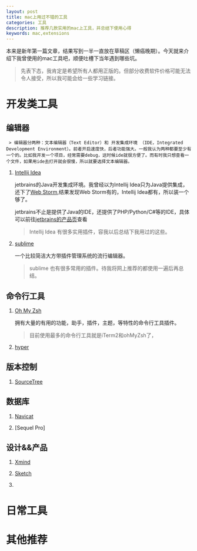 ```yaml
---
layout: post
title: mac上用过不错的工具
categories: 工具
description: 推荐几款实用的mac上工具，并总结下使用心得
keywords: mac,extensions
---
```


本来是新年第一篇文章，结果写到一半一直放在草稿区（懒癌晚期）。今天就来介绍下我曾使用的mac工具吧，顺便吐槽下当年遇到哪些坑。

> 先表下态，我肯定是希望所有人都用正版的。但部分收费软件价格可能无法令人接受，所以我可能会给一些学习链接。

# 开发类工具

## 编辑器

     > 编辑器分两种：文本编辑器（Text Editor）和 开发集成环境 （IDE，Integrated Development Environment）。前者开启速度快，后者功能强大。一般我认为两种都要至少有一个的。比如我开发一个项目，经常需要debug，这时候ide就很方便了。而有时我只想查看一个文件，如果用ide去打开就会很慢，所以就要选择文本编辑器。

1. [Intellij Idea](https://www.jetbrains.com/idea/)
    
    jetbrains的Java开发集成环境。我曾经以为Intellij Idea只为Java提供集成，还下了[Web Storm](https://www.jetbrains.com/webstorm/),结果发现Web Storm有的，Intellij Idea都有，所以装一个够了。
    
    jetbrains不止是提供了Java的IDE，还提供了PHP/Python/C#等的IDE，具体可以前往[jetbrains的产品页](https://www.jetbrains.com/products.html)查看

    > Intellij Idea 有很多实用插件，容我以后总结下我用过的这些。   
       
2. [sublime](http://www.sublimetext.com/3)
 
    一个比较简洁大方带插件管理系统的流行编辑器。
    
    > sublime 也有很多常用的插件。待我将网上推荐的都使用一遍后再总结。
 
## 命令行工具

1. [Oh My Zsh](http://ohmyz.sh/)

    拥有大量的有用的功能，助手，插件，主题，等特性的命令行工具插件。
    
    > 目前使用最多的命令行工具就是iTerm2和ohMyZsh了，

2. [hyper]()

## 版本控制

1. [SourceTree]()

## 数据库

1. [Navicat]()

2. [Sequel Pro]

## 设计&&产品

1. [Xmind]()

2. [Sketch]()

3. []()

# 日常工具



# 其他推荐
